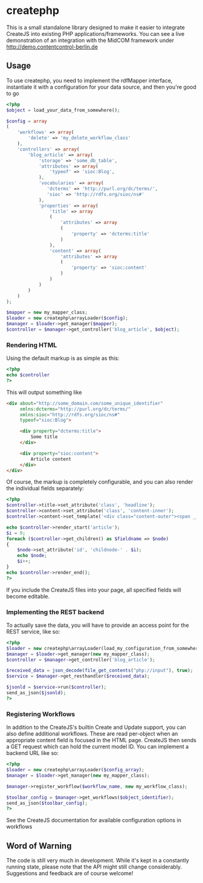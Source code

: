 createphp
=========

This is a small standalone library designed to make it easier to integrate CreateJS
into existing PHP applications/frameworks. You can see a live demonstration of an integration 
with the MidCOM framework under http://demo.contentcontrol-berlin.de

Usage
-----

To use createphp, you need to implement the rdfMapper interface, instantiate it with a
configuration for your data source, and then you're good to go

```php
<?php
$object = load_your_data_from_somewhere();

$config = array
(
    'workflows' => array(
        'delete' => 'my_delete_workflow_class'
    ),
    'controllers' => array(
        'blog_article' => array(
            'storage' => 'some_db_table',
            'attributes' => array(
                'typeof' => 'sioc:Blog',
            ),
            'vocabularies' => array(
               'dcterms' => 'http://purl.org/dc/terms/',
               'sioc' => 'http://rdfs.org/sioc/ns#'
            ),
            'properties' => array(
                'title' => array
                (
                    'attributes' => array
                    (
                        'property' => 'dcterms:title'
                    )
                ),
                'content' => array(
                    'attributes' => array
                    (
                        'property' => 'sioc:content'
                    )
                )
            )
        )
    )
);

$mapper = new my_mapper_class;
$loader = new createphp\arrayLoader($config);
$manager = $loader->get_manager($mapper);
$controller = $manager->get_controller('blog_article', $object);
```

### Rendering HTML

Using the default markup is as simple as this:

```php
<?php
echo $controller
?>
```

This will output something like

```html
<div about="http://some_domain.com/some_unique_identifier"
     xmlns:dcterms="http://purl.org/dc/terms/"
     xmlns:sioc="http://rdfs.org/sioc/ns#"
     typeof="sioc:Blog">

     <div property="dcterms:title">
         Some title
     </div>

     <div property="sioc:content">
         Article content
     </div>
</div>
```

Of course, the markup is completely configurable, and you can also render the
individual fields separately:

```php
<?php
$controller->title->set_attribute('class', 'headline');
$controller->content->set_attribute('class', 'content-inner');
$controller->content->set_template('<div class="content-outer"><span __ATTRIBUTES__>__CONTENT__</span></div>');

echo $controller->render_start('article');
$i = 0;
foreach ($controller->get_children() as $fieldname => $node)
{
    $node->set_attribute('id', 'childnode-' . $i);
    echo $node;
    $i++;
}
echo $controller->render_end();
?>
```

If you include the CreateJS files into your page, all specified fields will become editable.

### Implementing the REST backend

To actually save the data, you will have to provide an access point for the REST service, like so:

```php
<?php
$loader = new createphp\arrayLoader(load_my_configuration_from_somewhere());
$manager = $loader->get_manager(new my_mapper_class);
$controller = $manager->get_controller('blog_article');

$received_data = json_decode(file_get_contents("php://input"), true);
$service = $manager->get_resthandler($received_data);

$jsonld = $service->run($controller);
send_as_json($jsonld);
?>
```

### Registering Workflows

In addition to the CreateJS's builtin Create and Update support, you can also define additional workflows.
 These are read per-object when an appropriate content field is focused in the HTML page. CreateJS then sends a
GET request which can hold the current model ID. You can implement a backend URL like so:

```php
<?php
$loader = new createphp\arrayLoader($config_array);
$manager = $loader->get_manager(new my_mapper_class);

$manager->register_workflow($workflow_name, new my_workflow_class);

$toolbar_config = $manager->get_workflows($object_identifier);
send_as_json($toolbar_config);
?>
```

See the CreateJS documentation for available configuration options in workflows

Word of Warning
---------------
The code is still very much in development. While it's kept in a constantly running
state, please note that the API might still change considerably. Suggestions and
feedback are of course welcome!